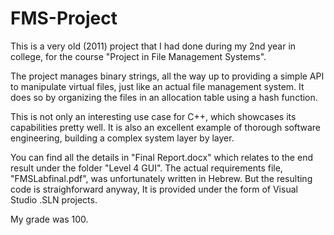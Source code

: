 FMS-Project
===========

This is a very old (2011) project that I had done during my 2nd year in college, for the course "Project in File Management Systems".

The project manages binary strings, all the way up to providing a simple API to manipulate virtual files, just like an actual file management system. It does so by organizing the files in an allocation table using a hash function. 

This is not only an interesting use case for C++, which showcases its capabilities pretty well. It is also an excellent example of thorough software engineering, building a complex system layer by layer.

You can find all the details in "Final Report.docx" which relates to the end result under the folder "Level 4 GUI". The actual requirements file, "FMSLabfinal.pdf", was unfortunately written in Hebrew. But the resulting code is straighforward anyway, It is provided under the form of Visual Studio .SLN projects.

My grade was 100.